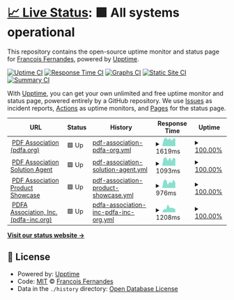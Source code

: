 # [📈 Live Status](https://fernanfs.github.io/www.pdfa.org-monitoring): <!--live status--> **🟩 All systems operational**

This repository contains the open-source uptime monitor and status page for [Francois Fernandes](https://fernanfs.github.io/www.pdfa.org-monitoring), powered by [Upptime](https://github.com/upptime/upptime).

[![Uptime CI](https://github.com/fernanfs/www.pdfa.org-monitoring/workflows/Uptime%20CI/badge.svg)](https://github.com/fernanfs/www.pdfa.org-monitoring/actions?query=workflow%3A%22Uptime+CI%22)
[![Response Time CI](https://github.com/fernanfs/www.pdfa.org-monitoring/workflows/Response%20Time%20CI/badge.svg)](https://github.com/fernanfs/www.pdfa.org-monitoring/actions?query=workflow%3A%22Response+Time+CI%22)
[![Graphs CI](https://github.com/fernanfs/www.pdfa.org-monitoring/workflows/Graphs%20CI/badge.svg)](https://github.com/fernanfs/www.pdfa.org-monitoring/actions?query=workflow%3A%22Graphs+CI%22)
[![Static Site CI](https://github.com/fernanfs/www.pdfa.org-monitoring/workflows/Static%20Site%20CI/badge.svg)](https://github.com/fernanfs/www.pdfa.org-monitoring/actions?query=workflow%3A%22Static+Site+CI%22)
[![Summary CI](https://github.com/fernanfs/www.pdfa.org-monitoring/workflows/Summary%20CI/badge.svg)](https://github.com/fernanfs/www.pdfa.org-monitoring/actions?query=workflow%3A%22Summary+CI%22)

With [Upptime](https://upptime.js.org), you can get your own unlimited and free uptime monitor and status page, powered entirely by a GitHub repository. We use [Issues](https://github.com/fernanfs/www.pdfa.org-monitoring/issues) as incident reports, [Actions](https://github.com/fernanfs/www.pdfa.org-monitoring/actions) as uptime monitors, and [Pages](https://fernanfs.github.io/www.pdfa.org-monitoring) for the status page.

<!--start: status pages-->
<!-- This summary is generated by Upptime (https://github.com/upptime/upptime) -->
<!-- Do not edit this manually, your changes will be overwritten -->
<!-- prettier-ignore -->
| URL | Status | History | Response Time | Uptime |
| --- | ------ | ------- | ------------- | ------ |
| <img alt="" src="https://icons.duckduckgo.com/ip3/www.pdfa.org.ico" height="13"> [PDF Association (pdfa.org)](https://www.pdfa.org) | 🟩 Up | [pdf-association-pdfa-org.yml](https://github.com/fernanfs/www.pdfa.org-monitoring/commits/HEAD/history/pdf-association-pdfa-org.yml) | <details><summary><img alt="Response time graph" src="./graphs/pdf-association-pdfa-org/response-time-week.png" height="20"> 1619ms</summary><br><a href="https://status.pdfa.org/history/pdf-association-pdfa-org"><img alt="Response time 1101" src="https://img.shields.io/endpoint?url=https%3A%2F%2Fraw.githubusercontent.com%2Ffernanfs%2Fwww.pdfa.org-monitoring%2FHEAD%2Fapi%2Fpdf-association-pdfa-org%2Fresponse-time.json"></a><br><a href="https://status.pdfa.org/history/pdf-association-pdfa-org"><img alt="24-hour response time 1631" src="https://img.shields.io/endpoint?url=https%3A%2F%2Fraw.githubusercontent.com%2Ffernanfs%2Fwww.pdfa.org-monitoring%2FHEAD%2Fapi%2Fpdf-association-pdfa-org%2Fresponse-time-day.json"></a><br><a href="https://status.pdfa.org/history/pdf-association-pdfa-org"><img alt="7-day response time 1619" src="https://img.shields.io/endpoint?url=https%3A%2F%2Fraw.githubusercontent.com%2Ffernanfs%2Fwww.pdfa.org-monitoring%2FHEAD%2Fapi%2Fpdf-association-pdfa-org%2Fresponse-time-week.json"></a><br><a href="https://status.pdfa.org/history/pdf-association-pdfa-org"><img alt="30-day response time 1520" src="https://img.shields.io/endpoint?url=https%3A%2F%2Fraw.githubusercontent.com%2Ffernanfs%2Fwww.pdfa.org-monitoring%2FHEAD%2Fapi%2Fpdf-association-pdfa-org%2Fresponse-time-month.json"></a><br><a href="https://status.pdfa.org/history/pdf-association-pdfa-org"><img alt="1-year response time 1162" src="https://img.shields.io/endpoint?url=https%3A%2F%2Fraw.githubusercontent.com%2Ffernanfs%2Fwww.pdfa.org-monitoring%2FHEAD%2Fapi%2Fpdf-association-pdfa-org%2Fresponse-time-year.json"></a></details> | <details><summary><a href="https://status.pdfa.org/history/pdf-association-pdfa-org">100.00%</a></summary><a href="https://status.pdfa.org/history/pdf-association-pdfa-org"><img alt="All-time uptime 99.95%" src="https://img.shields.io/endpoint?url=https%3A%2F%2Fraw.githubusercontent.com%2Ffernanfs%2Fwww.pdfa.org-monitoring%2FHEAD%2Fapi%2Fpdf-association-pdfa-org%2Fuptime.json"></a><br><a href="https://status.pdfa.org/history/pdf-association-pdfa-org"><img alt="24-hour uptime 100.00%" src="https://img.shields.io/endpoint?url=https%3A%2F%2Fraw.githubusercontent.com%2Ffernanfs%2Fwww.pdfa.org-monitoring%2FHEAD%2Fapi%2Fpdf-association-pdfa-org%2Fuptime-day.json"></a><br><a href="https://status.pdfa.org/history/pdf-association-pdfa-org"><img alt="7-day uptime 100.00%" src="https://img.shields.io/endpoint?url=https%3A%2F%2Fraw.githubusercontent.com%2Ffernanfs%2Fwww.pdfa.org-monitoring%2FHEAD%2Fapi%2Fpdf-association-pdfa-org%2Fuptime-week.json"></a><br><a href="https://status.pdfa.org/history/pdf-association-pdfa-org"><img alt="30-day uptime 100.00%" src="https://img.shields.io/endpoint?url=https%3A%2F%2Fraw.githubusercontent.com%2Ffernanfs%2Fwww.pdfa.org-monitoring%2FHEAD%2Fapi%2Fpdf-association-pdfa-org%2Fuptime-month.json"></a><br><a href="https://status.pdfa.org/history/pdf-association-pdfa-org"><img alt="1-year uptime 99.97%" src="https://img.shields.io/endpoint?url=https%3A%2F%2Fraw.githubusercontent.com%2Ffernanfs%2Fwww.pdfa.org-monitoring%2FHEAD%2Fapi%2Fpdf-association-pdfa-org%2Fuptime-year.json"></a></details>
| <img alt="" src="https://icons.duckduckgo.com/ip3/www.pdfa.org.ico" height="13"> [PDF Association Solution Agent](https://www.pdfa.org/solution-agent/) | 🟩 Up | [pdf-association-solution-agent.yml](https://github.com/fernanfs/www.pdfa.org-monitoring/commits/HEAD/history/pdf-association-solution-agent.yml) | <details><summary><img alt="Response time graph" src="./graphs/pdf-association-solution-agent/response-time-week.png" height="20"> 1093ms</summary><br><a href="https://status.pdfa.org/history/pdf-association-solution-agent"><img alt="Response time 928" src="https://img.shields.io/endpoint?url=https%3A%2F%2Fraw.githubusercontent.com%2Ffernanfs%2Fwww.pdfa.org-monitoring%2FHEAD%2Fapi%2Fpdf-association-solution-agent%2Fresponse-time.json"></a><br><a href="https://status.pdfa.org/history/pdf-association-solution-agent"><img alt="24-hour response time 1029" src="https://img.shields.io/endpoint?url=https%3A%2F%2Fraw.githubusercontent.com%2Ffernanfs%2Fwww.pdfa.org-monitoring%2FHEAD%2Fapi%2Fpdf-association-solution-agent%2Fresponse-time-day.json"></a><br><a href="https://status.pdfa.org/history/pdf-association-solution-agent"><img alt="7-day response time 1093" src="https://img.shields.io/endpoint?url=https%3A%2F%2Fraw.githubusercontent.com%2Ffernanfs%2Fwww.pdfa.org-monitoring%2FHEAD%2Fapi%2Fpdf-association-solution-agent%2Fresponse-time-week.json"></a><br><a href="https://status.pdfa.org/history/pdf-association-solution-agent"><img alt="30-day response time 1011" src="https://img.shields.io/endpoint?url=https%3A%2F%2Fraw.githubusercontent.com%2Ffernanfs%2Fwww.pdfa.org-monitoring%2FHEAD%2Fapi%2Fpdf-association-solution-agent%2Fresponse-time-month.json"></a><br><a href="https://status.pdfa.org/history/pdf-association-solution-agent"><img alt="1-year response time 964" src="https://img.shields.io/endpoint?url=https%3A%2F%2Fraw.githubusercontent.com%2Ffernanfs%2Fwww.pdfa.org-monitoring%2FHEAD%2Fapi%2Fpdf-association-solution-agent%2Fresponse-time-year.json"></a></details> | <details><summary><a href="https://status.pdfa.org/history/pdf-association-solution-agent">100.00%</a></summary><a href="https://status.pdfa.org/history/pdf-association-solution-agent"><img alt="All-time uptime 99.95%" src="https://img.shields.io/endpoint?url=https%3A%2F%2Fraw.githubusercontent.com%2Ffernanfs%2Fwww.pdfa.org-monitoring%2FHEAD%2Fapi%2Fpdf-association-solution-agent%2Fuptime.json"></a><br><a href="https://status.pdfa.org/history/pdf-association-solution-agent"><img alt="24-hour uptime 100.00%" src="https://img.shields.io/endpoint?url=https%3A%2F%2Fraw.githubusercontent.com%2Ffernanfs%2Fwww.pdfa.org-monitoring%2FHEAD%2Fapi%2Fpdf-association-solution-agent%2Fuptime-day.json"></a><br><a href="https://status.pdfa.org/history/pdf-association-solution-agent"><img alt="7-day uptime 100.00%" src="https://img.shields.io/endpoint?url=https%3A%2F%2Fraw.githubusercontent.com%2Ffernanfs%2Fwww.pdfa.org-monitoring%2FHEAD%2Fapi%2Fpdf-association-solution-agent%2Fuptime-week.json"></a><br><a href="https://status.pdfa.org/history/pdf-association-solution-agent"><img alt="30-day uptime 100.00%" src="https://img.shields.io/endpoint?url=https%3A%2F%2Fraw.githubusercontent.com%2Ffernanfs%2Fwww.pdfa.org-monitoring%2FHEAD%2Fapi%2Fpdf-association-solution-agent%2Fuptime-month.json"></a><br><a href="https://status.pdfa.org/history/pdf-association-solution-agent"><img alt="1-year uptime 99.98%" src="https://img.shields.io/endpoint?url=https%3A%2F%2Fraw.githubusercontent.com%2Ffernanfs%2Fwww.pdfa.org-monitoring%2FHEAD%2Fapi%2Fpdf-association-solution-agent%2Fuptime-year.json"></a></details>
| <img alt="" src="https://icons.duckduckgo.com/ip3/www.pdfa.org.ico" height="13"> [PDF Association Product Showcase](https://www.pdfa.org/products/) | 🟩 Up | [pdf-association-product-showcase.yml](https://github.com/fernanfs/www.pdfa.org-monitoring/commits/HEAD/history/pdf-association-product-showcase.yml) | <details><summary><img alt="Response time graph" src="./graphs/pdf-association-product-showcase/response-time-week.png" height="20"> 976ms</summary><br><a href="https://status.pdfa.org/history/pdf-association-product-showcase"><img alt="Response time 899" src="https://img.shields.io/endpoint?url=https%3A%2F%2Fraw.githubusercontent.com%2Ffernanfs%2Fwww.pdfa.org-monitoring%2FHEAD%2Fapi%2Fpdf-association-product-showcase%2Fresponse-time.json"></a><br><a href="https://status.pdfa.org/history/pdf-association-product-showcase"><img alt="24-hour response time 798" src="https://img.shields.io/endpoint?url=https%3A%2F%2Fraw.githubusercontent.com%2Ffernanfs%2Fwww.pdfa.org-monitoring%2FHEAD%2Fapi%2Fpdf-association-product-showcase%2Fresponse-time-day.json"></a><br><a href="https://status.pdfa.org/history/pdf-association-product-showcase"><img alt="7-day response time 976" src="https://img.shields.io/endpoint?url=https%3A%2F%2Fraw.githubusercontent.com%2Ffernanfs%2Fwww.pdfa.org-monitoring%2FHEAD%2Fapi%2Fpdf-association-product-showcase%2Fresponse-time-week.json"></a><br><a href="https://status.pdfa.org/history/pdf-association-product-showcase"><img alt="30-day response time 940" src="https://img.shields.io/endpoint?url=https%3A%2F%2Fraw.githubusercontent.com%2Ffernanfs%2Fwww.pdfa.org-monitoring%2FHEAD%2Fapi%2Fpdf-association-product-showcase%2Fresponse-time-month.json"></a><br><a href="https://status.pdfa.org/history/pdf-association-product-showcase"><img alt="1-year response time 865" src="https://img.shields.io/endpoint?url=https%3A%2F%2Fraw.githubusercontent.com%2Ffernanfs%2Fwww.pdfa.org-monitoring%2FHEAD%2Fapi%2Fpdf-association-product-showcase%2Fresponse-time-year.json"></a></details> | <details><summary><a href="https://status.pdfa.org/history/pdf-association-product-showcase">100.00%</a></summary><a href="https://status.pdfa.org/history/pdf-association-product-showcase"><img alt="All-time uptime 99.96%" src="https://img.shields.io/endpoint?url=https%3A%2F%2Fraw.githubusercontent.com%2Ffernanfs%2Fwww.pdfa.org-monitoring%2FHEAD%2Fapi%2Fpdf-association-product-showcase%2Fuptime.json"></a><br><a href="https://status.pdfa.org/history/pdf-association-product-showcase"><img alt="24-hour uptime 100.00%" src="https://img.shields.io/endpoint?url=https%3A%2F%2Fraw.githubusercontent.com%2Ffernanfs%2Fwww.pdfa.org-monitoring%2FHEAD%2Fapi%2Fpdf-association-product-showcase%2Fuptime-day.json"></a><br><a href="https://status.pdfa.org/history/pdf-association-product-showcase"><img alt="7-day uptime 100.00%" src="https://img.shields.io/endpoint?url=https%3A%2F%2Fraw.githubusercontent.com%2Ffernanfs%2Fwww.pdfa.org-monitoring%2FHEAD%2Fapi%2Fpdf-association-product-showcase%2Fuptime-week.json"></a><br><a href="https://status.pdfa.org/history/pdf-association-product-showcase"><img alt="30-day uptime 100.00%" src="https://img.shields.io/endpoint?url=https%3A%2F%2Fraw.githubusercontent.com%2Ffernanfs%2Fwww.pdfa.org-monitoring%2FHEAD%2Fapi%2Fpdf-association-product-showcase%2Fuptime-month.json"></a><br><a href="https://status.pdfa.org/history/pdf-association-product-showcase"><img alt="1-year uptime 100.00%" src="https://img.shields.io/endpoint?url=https%3A%2F%2Fraw.githubusercontent.com%2Ffernanfs%2Fwww.pdfa.org-monitoring%2FHEAD%2Fapi%2Fpdf-association-product-showcase%2Fuptime-year.json"></a></details>
| <img alt="" src="https://icons.duckduckgo.com/ip3/pdfa-inc.org.ico" height="13"> [PDFA Association, Inc. (pdfa-inc.org)](https://pdfa-inc.org) | 🟩 Up | [pdfa-association-inc-pdfa-inc-org.yml](https://github.com/fernanfs/www.pdfa.org-monitoring/commits/HEAD/history/pdfa-association-inc-pdfa-inc-org.yml) | <details><summary><img alt="Response time graph" src="./graphs/pdfa-association-inc-pdfa-inc-org/response-time-week.png" height="20"> 1208ms</summary><br><a href="https://status.pdfa.org/history/pdfa-association-inc-pdfa-inc-org"><img alt="Response time 1142" src="https://img.shields.io/endpoint?url=https%3A%2F%2Fraw.githubusercontent.com%2Ffernanfs%2Fwww.pdfa.org-monitoring%2FHEAD%2Fapi%2Fpdfa-association-inc-pdfa-inc-org%2Fresponse-time.json"></a><br><a href="https://status.pdfa.org/history/pdfa-association-inc-pdfa-inc-org"><img alt="24-hour response time 881" src="https://img.shields.io/endpoint?url=https%3A%2F%2Fraw.githubusercontent.com%2Ffernanfs%2Fwww.pdfa.org-monitoring%2FHEAD%2Fapi%2Fpdfa-association-inc-pdfa-inc-org%2Fresponse-time-day.json"></a><br><a href="https://status.pdfa.org/history/pdfa-association-inc-pdfa-inc-org"><img alt="7-day response time 1208" src="https://img.shields.io/endpoint?url=https%3A%2F%2Fraw.githubusercontent.com%2Ffernanfs%2Fwww.pdfa.org-monitoring%2FHEAD%2Fapi%2Fpdfa-association-inc-pdfa-inc-org%2Fresponse-time-week.json"></a><br><a href="https://status.pdfa.org/history/pdfa-association-inc-pdfa-inc-org"><img alt="30-day response time 1209" src="https://img.shields.io/endpoint?url=https%3A%2F%2Fraw.githubusercontent.com%2Ffernanfs%2Fwww.pdfa.org-monitoring%2FHEAD%2Fapi%2Fpdfa-association-inc-pdfa-inc-org%2Fresponse-time-month.json"></a><br><a href="https://status.pdfa.org/history/pdfa-association-inc-pdfa-inc-org"><img alt="1-year response time 1092" src="https://img.shields.io/endpoint?url=https%3A%2F%2Fraw.githubusercontent.com%2Ffernanfs%2Fwww.pdfa.org-monitoring%2FHEAD%2Fapi%2Fpdfa-association-inc-pdfa-inc-org%2Fresponse-time-year.json"></a></details> | <details><summary><a href="https://status.pdfa.org/history/pdfa-association-inc-pdfa-inc-org">100.00%</a></summary><a href="https://status.pdfa.org/history/pdfa-association-inc-pdfa-inc-org"><img alt="All-time uptime 99.98%" src="https://img.shields.io/endpoint?url=https%3A%2F%2Fraw.githubusercontent.com%2Ffernanfs%2Fwww.pdfa.org-monitoring%2FHEAD%2Fapi%2Fpdfa-association-inc-pdfa-inc-org%2Fuptime.json"></a><br><a href="https://status.pdfa.org/history/pdfa-association-inc-pdfa-inc-org"><img alt="24-hour uptime 100.00%" src="https://img.shields.io/endpoint?url=https%3A%2F%2Fraw.githubusercontent.com%2Ffernanfs%2Fwww.pdfa.org-monitoring%2FHEAD%2Fapi%2Fpdfa-association-inc-pdfa-inc-org%2Fuptime-day.json"></a><br><a href="https://status.pdfa.org/history/pdfa-association-inc-pdfa-inc-org"><img alt="7-day uptime 100.00%" src="https://img.shields.io/endpoint?url=https%3A%2F%2Fraw.githubusercontent.com%2Ffernanfs%2Fwww.pdfa.org-monitoring%2FHEAD%2Fapi%2Fpdfa-association-inc-pdfa-inc-org%2Fuptime-week.json"></a><br><a href="https://status.pdfa.org/history/pdfa-association-inc-pdfa-inc-org"><img alt="30-day uptime 100.00%" src="https://img.shields.io/endpoint?url=https%3A%2F%2Fraw.githubusercontent.com%2Ffernanfs%2Fwww.pdfa.org-monitoring%2FHEAD%2Fapi%2Fpdfa-association-inc-pdfa-inc-org%2Fuptime-month.json"></a><br><a href="https://status.pdfa.org/history/pdfa-association-inc-pdfa-inc-org"><img alt="1-year uptime 100.00%" src="https://img.shields.io/endpoint?url=https%3A%2F%2Fraw.githubusercontent.com%2Ffernanfs%2Fwww.pdfa.org-monitoring%2FHEAD%2Fapi%2Fpdfa-association-inc-pdfa-inc-org%2Fuptime-year.json"></a></details>

<!--end: status pages-->

[**Visit our status website →**](https://fernanfs.github.io/www.pdfa.org-monitoring)

## 📄 License

- Powered by: [Upptime](https://github.com/upptime/upptime)
- Code: [MIT](./LICENSE) © [Francois Fernandes](https://fernanfs.github.io/www.pdfa.org-monitoring)
- Data in the `./history` directory: [Open Database License](https://opendatacommons.org/licenses/odbl/1-0/)
